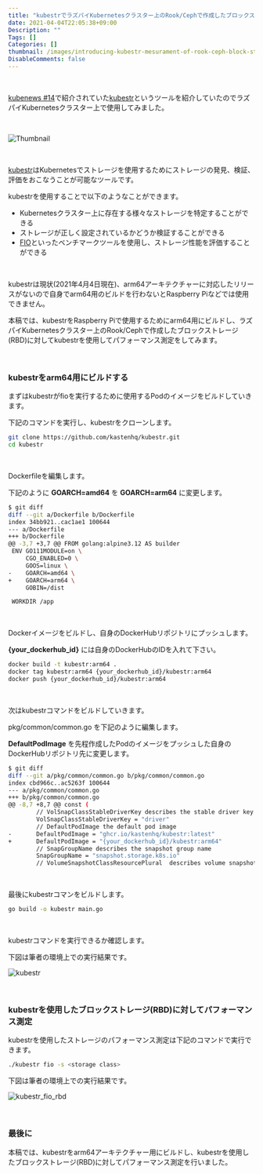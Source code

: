 ```yaml
---
title: "kubestrでラズパイKubernetesクラスター上のRook/Cephで作成したブロックストレージ(RBD)に対してパフォーマンス測定してみる"
date: 2021-04-04T22:05:38+09:00
Description: ""
Tags: []
Categories: []
thumbnail: /images/introducing-kubestr-mesurament-of-rook-ceph-block-storage-rdb-performance-in-kubernetes-on-raspberry-pi/thumbnail.png
DisableComments: false
---
```


&nbsp;

[kubenews #14](https://www.youtube.com/watch?v=VxRDMBmaDgU&t=2135s)で紹介されていた[kubestr](https://kubestr.io/)というツールを紹介していたのでラズパイKubernetesクラスター上で使用してみました。

&nbsp;

![Thumbnail](images/introducing-kubestr-mesurament-of-rook-ceph-block-storage-rdb-performance-in-kubernetes-on-raspberry-pi/thumbnail.png)

&nbsp;

[kubestr](https://kubestr.io/)はKubernetesでストレージを使用するためにストレージの発見、検証、評価をおこなうことが可能なツールです。

kubestrを使用することで以下のようなことができます。

- Kubernetesクラスター上に存在する様々なストレージを特定することができる
- ストレージが正しく設定されているかどうか検証することができる
- [FIO](https://github.com/axboe/fio)といったベンチマークツールを使用し、ストレージ性能を評価することができる

&nbsp;

kubestrは現状(2021年4月4日現在)、arm64アーキテクチャーに対応したリリースがないので自身でarm64用のビルドを行わないとRaspberry Piなどでは使用できません。

本稿では、kubestrをRaspberry Piで使用するためにarm64用にビルドし、ラズパイKubernetesクラスター上のRook/Cephで作成したブロックストレージ(RBD)に対してkubestrを使用してパフォーマンス測定をしてみます。

&nbsp;



### kubestrをarm64用にビルドする
まずはkubestrがfioを実行するために使用するPodのイメージをビルドしていきます。

下記のコマンドを実行し、kubestrをクローンします。

```bash
git clone https://github.com/kastenhq/kubestr.git
cd kubestr
```

&nbsp;

Dockerfileを編集します。

下記のように **GOARCH=amd64** を **GOARCH=arm64** に変更します。

```bash
$ git diff
diff --git a/Dockerfile b/Dockerfile
index 34bb921..cac1ae1 100644
--- a/Dockerfile
+++ b/Dockerfile
@@ -3,7 +3,7 @@ FROM golang:alpine3.12 AS builder
 ENV GO111MODULE=on \
     CGO_ENABLED=0 \
     GOOS=linux \
-    GOARCH=amd64 \
+    GOARCH=arm64 \
     GOBIN=/dist

 WORKDIR /app
```

&nbsp;

Dockerイメージをビルドし、自身のDockerHubリポジトリにプッシュします。

**{your_dockerhub_id}** には自身のDockerHubのIDを入れて下さい。

```bash
docker build -t kubestr:arm64 .
docker tag kubestr:arm64 {your_dockerhub_id}/kubestr:arm64
docker push {your_dockerhub_id}/kubestr:arm64
```

&nbsp;

次はkubestrコマンドをビルドしていきます。

pkg/common/common.go を下記のように編集します。

**DefaultPodImage** を先程作成したPodのイメージをプッシュした自身のDockerHubリポジトリ先に変更します。
　
```bash
$ git diff
diff --git a/pkg/common/common.go b/pkg/common/common.go
index cbd966c..ac5263f 100644
--- a/pkg/common/common.go
+++ b/pkg/common/common.go
@@ -8,7 +8,7 @@ const (
        // VolSnapClassStableDriverKey describes the stable driver key
        VolSnapClassStableDriverKey = "driver"
        // DefaultPodImage the default pod image
-       DefaultPodImage = "ghcr.io/kastenhq/kubestr:latest"
+       DefaultPodImage = "{your_dockerhub_id}/kubestr:arm64"
        // SnapGroupName describes the snapshot group name
        SnapGroupName = "snapshot.storage.k8s.io"
        // VolumeSnapshotClassResourcePlural  describes volume snapshot classses
```

&nbsp;

最後にkubestrコマンをビルドします。

```bash
go build -o kubestr main.go
```

&nbsp;

kubestrコマンドを実行できるか確認します。

下図は筆者の環境上での実行結果です。

![kubestr](images/introducing-kubestr-mesurament-of-rook-ceph-block-storage-rdb-performance-in-kubernetes-on-raspberry-pi/kubestr.png)

&nbsp;



### kubestrを使用したブロックストレージ(RBD)に対してパフォーマンス測定

kubestrを使用したストレージのパフォーマンス測定は下記のコマンドで実行できます。

```bash
./kubestr fio -s <storage class>
```

下図は筆者の環境上での実行結果です。

![kubestr_fio_rbd](images/introducing-kubestr-mesurament-of-rook-ceph-block-storage-rdb-performance-in-kubernetes-on-raspberry-pi/kubestr_fio_rbd.png)

&nbsp;



### 最後に
本稿では、kubestrをarm64アーキテクチャー用にビルドし、kubestrを使用したブロックストレージ(RBD)に対してパフォーマンス測定を行いました。



&nbsp;
